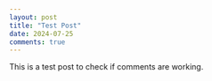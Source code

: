 ```yaml
---
layout: post
title: "Test Post"
date: 2024-07-25
comments: true
---
```


This is a test post to check if comments are working.

<script src="https://utteranc.es/client.js"
        repo="relyingonmicrosoft/relyingonmicrosoft.github.io"
        issue-term="pathname"
        theme="github-light"
        crossorigin="anonymous"
        async>
</script>
